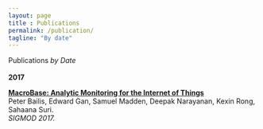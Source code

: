 ```yaml
---
layout: page
title : Publications
permalink: /publication/
tagline: "By date"
---
```

<div class="tagline">
<span class="page-title">Publications</span> <span class="page-tagline"><em>by Date</em></span>
</div>
<br>
<div class="manual-post">
  <div class="manual manual-title">
  <strong>2017</strong>
  </div>
<p>  <div class="manual-content">
	<a href="http://arxiv.org/pdf/1603.00567.pdf">
      <b>MacroBase: Analytic Monitoring for the Internet of Things</b></a><br>
      Peter Bailis, Edward Gan, Samuel Madden, Deepak Narayanan, Kexin Rong, Sahaana Suri. <br><i>SIGMOD 2017.</i>
  </div>
</p>
</div>